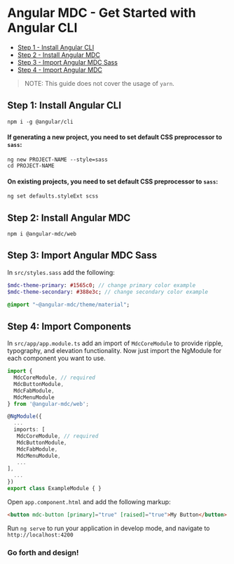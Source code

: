 # Angular MDC - Get Started with Angular CLI

- [Step 1 - Install Angular CLI](#step1)
- [Step 2 - Install Angular MDC](#step2)
- [Step 3 - Import Angular MDC Sass](#step3)
- [Step 4 - Import Angular MDC](#step4)

> NOTE: This guide does not cover the usage of `yarn`.

## <a name="step1"></a> Step 1: Install Angular CLI
```
npm i -g @angular/cli
```

#### If generating a new project, you need to set default CSS preprocessor to `sass`:
```
ng new PROJECT-NAME --style=sass
cd PROJECT-NAME
```

#### On existing projects, you need to set default CSS preprocessor to `sass`:
```
ng set defaults.styleExt scss
```

## <a name="step2"></a> Step 2: Install Angular MDC
```
npm i @angular-mdc/web
```

## <a name="step3"></a> Step 3: Import Angular MDC Sass
In `src/styles.sass` add the following:
```sass
$mdc-theme-primary: #1565c0; // change primary color example
$mdc-theme-secondary: #388e3c; // change secondary color example

@import "~@angular-mdc/theme/material";
```

## <a name="step4"></a> Step 4: Import Components
In `src/app/app.module.ts` add an import of `MdcCoreModule` to provide ripple, typography, and elevation functionality. Now just import the NgModule for each component you want to use.
```ts
import {
  MdcCoreModule, // required
  MdcButtonModule,
  MdcFabModule,
  MdcMenuModule
} from '@angular-mdc/web';

@NgModule({
  ...
  imports: [
   MdcCoreModule, // required
   MdcButtonModule,
   MdcFabModule,
   MdcMenuModule,
   ...
],
  ...
})
export class ExampleModule { }
```

Open `app.component.html` and add the following markup:
```html
<button mdc-button [primary]="true" [raised]="true">My Button</button>
```

Run `ng serve` to run your application in develop mode, and navigate to `http://localhost:4200`

### Go forth and design!
